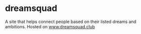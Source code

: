 # dreamsquad
A site that helps connect people based on their listed dreams and ambitions. 
Hosted on www.dreamsquad.club

